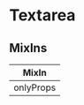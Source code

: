 # Textarea

## MixIns

<!-- @vuese:Textarea:mixIns:start -->
|MixIn|
|---|
|onlyProps|

<!-- @vuese:Textarea:mixIns:end -->


